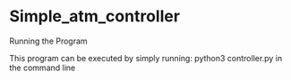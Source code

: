 # Simple_atm_controller


Running the Program

This program can be executed by simply running:
python3 controller.py in the command line
